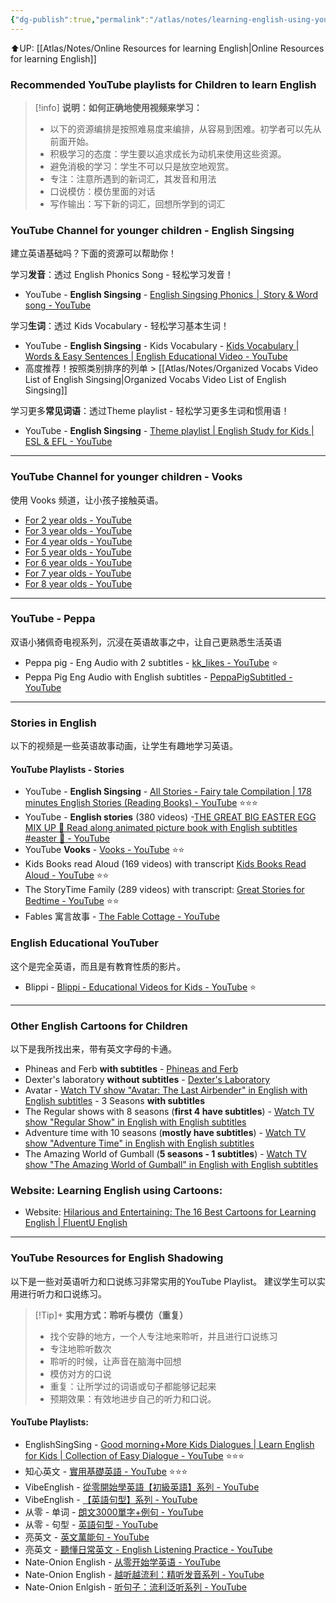 ```yaml
---
{"dg-publish":true,"permalink":"/atlas/notes/learning-english-using-you-tube/"}
---
```


⬆️UP: [[Atlas/Notes/Online Resources for learning English\|Online Resources for learning English]]

### Recommended YouTube playlists for Children to learn English

> [!info] **说明：如何正确地使用视频来学习：**
> - 以下的资源编排是按照难易度来编排，从容易到困难。初学者可以先从前面开始。 
> - 积极学习的态度：学生要以追求成长为动机来使用这些资源。
> - 避免消极的学习：学生不可以只是放空地观赏。
> - 专注：注意所遇到的新词汇，其发音和用法
> - 口说模仿：模仿里面的对话
> - 写作输出：写下新的词汇，回想所学到的词汇


### YouTube Channel for younger children - English Singsing 

建立英语基础吗？下面的资源可以帮助你！

学习**发音**：透过 English Phonics Song - 轻松学习发音！
- YouTube - **English Singsing** - [English Singsing Phonics │ Story & Word song - YouTube](https://youtube.com/playlist?list=PLii5rkhsE0LejvVtODbfqhNs2sfk2phpn&si=DeTv0nVAI6QF_kG1)

学习**生词**：透过 Kids Vocabulary - 轻松学习基本生词！
- YouTube - **English Singsing** - Kids Vocabulary - [Kids Vocabulary | Words & Easy Sentences | English Educational Video - YouTube](https://youtube.com/playlist?list=PLii5rkhsE0LdtTknIAU8v6L1AO5A2l8pE&si=EYiY7jVz2xLuKMha)
- 高度推荐！按照类别排序的列单 > [[Atlas/Notes/Organized Vocabs Video List of English Singsing\|Organized Vocabs Video List of English Singsing]]

学习更多**常见词语**：透过Theme playlist - 轻松学习更多生词和惯用语！
- YouTube - **English Singsing** - [Theme playlist | English Study for Kids | ESL & EFL - YouTube](https://www.youtube.com/playlist?list=PLii5rkhsE0LecNHNQfsrFcxoG0ki_KVo_) 

---
### YouTube Channel for younger children - Vooks
使用 Vooks 频道，让小孩子接触英语。
- [For 2 year olds - YouTube](https://youtube.com/playlist?list=PLlfBQqiQC2dkAreZP3QOLS4LoURb8K54V&si=RN5xWPdMSyklQJzT)
- [For 3 year olds - YouTube](https://youtube.com/playlist?list=PLlfBQqiQC2dk5V-sfLSXinG4BpWxF6-uW&si=QwwuTLfRPy27tyOp)
- [For 4 year olds - YouTube](https://youtube.com/playlist?list=PLlfBQqiQC2dljaTrDwqw1HnYYhz3nVWxv&si=2QJhivRD4mV5Z7gv)
- [For 5 year olds - YouTube](https://youtube.com/playlist?list=PLlfBQqiQC2dloQ9ATMXHh16zt7P109LBY&si=JQL8lWx806tJACD7)
- [For 6 year olds - YouTube](https://youtube.com/playlist?list=PLlfBQqiQC2dk_AQwfHrw5s3EW3TJ0LAxe&si=kFGyRwcbtcRwtl_q)
- [For 7 year olds - YouTube](https://youtube.com/playlist?list=PLlfBQqiQC2dluvCeI6AnwlA-bKm8v1IVW&si=9IJNOI9YZAnRCJVs)
- [For 8 year olds - YouTube](https://youtube.com/playlist?list=PLlfBQqiQC2dmPxhLnFcaV4L5FyS3IeiCB&si=WmlBZUW4LGshdcCS)

---
### YouTube - Peppa
双语小猪佩奇电视系列，沉浸在英语故事之中，让自己更熟悉生活英语
- Peppa pig - Eng Audio with 2 subtitles - [kk\_likes - YouTube](https://www.youtube.com/@kk_likes) ⭐
- Peppa Pig Eng Audio with English subtitles - [PeppaPigSubtitled - YouTube](https://www.youtube.com/@peppapigsubtitled8981) 

---
### Stories in English
以下的视频是一些英语故事动画，让学生有趣地学习英语。

#### YouTube Playlists - Stories
- YouTube - **English Singsing** -  [All Stories - Fairy tale Compilation | 178 minutes English Stories (Reading Books) - YouTube](https://www.youtube.com/watch?v=DHI_DhxcYqM&list=PLii5rkhsE0LfCQEAbjKgJpuod_ShzGNLe) ⭐⭐⭐
- YouTube - **English stories** (380 videos)  -[THE GREAT BIG EASTER EGG MIX UP 🍓 Read along animated picture book with English subtitles #easter 🍓 - YouTube](https://www.youtube.com/watch?v=ZZHm_JTelic&list=PLauyjwy1E8hGNVAFHi7EzQSm9IU6H2yU7&pp=iAQB)
- YouTube **Vooks** - [Vooks - YouTube](https://www.youtube.com/@VooksStorybooks) ⭐⭐
- Kids Books read Aloud (169 videos) with transcript [Kids Books Read Aloud - YouTube](https://youtube.com/playlist?list=PLuDTq4LBCsPThzWX3_o3JEef6uZiSkUa0&si=rWp9Crn1cCaxY4H6) ⭐⭐
- The StoryTime Family (289 videos) with transcript: [Great Stories for Bedtime - YouTube](https://youtube.com/playlist?list=PL_DANuu1-w9pTPqXgaATYxvK7paI1IUjh&si=X8uUpftgAwbwYaxN) ⭐⭐
- Fables 寓言故事 -  [The Fable Cottage - YouTube](https://www.youtube.com/@TheFableCottage)

### English Educational YouTuber
这个是完全英语，而且是有教育性质的影片。
- Blippi -  [Blippi - Educational Videos for Kids - YouTube](https://www.youtube.com/@Blippi) ⭐

---

### Other English Cartoons for Children
以下是我所找出来，带有英文字母的卡通。

- Phineas and Ferb **with subtitles** - [Phineas and Ferb](https://english-fun.org/tv-show/phineas_and_ferb_2007) 
- Dexter's laboratory **without subtitles** - [Dexter's Laboratory](https://english-fun.org/tv-show/dexters_laboratory_1996) 
- Avatar - [Watch TV show "Avatar: The Last Airbender" in English with English subtitles](https://english-fun.org/tv-show/avatar_the_last_airbender) - 3 Seasons **with subtitles**
- The Regular shows with 8 seasons (**first 4 have subtitles**) - [Watch TV show "Regular Show" in English with English subtitles](https://english-fun.org/tv-show/regular_show)
- Adventure time with 10 seasons (**mostly have subtitles**) - [Watch TV show "Adventure Time" in English with English subtitles](https://english-fun.org/tv-show/adventure_time)
- The Amazing World of Gumball (**5 seasons - 1 subtitles**) - [Watch TV show "The Amazing World of Gumball" in English with English subtitles](https://english-fun.org/tv-show/the_amazing_world_of_gumball)


### Website: Learning English using Cartoons:
- Website: [Hilarious and Entertaining: The 16 Best Cartoons for Learning English | FluentU English](https://www.fluentu.com/blog/english/best-cartoons-for-learning-english/)

---
### YouTube Resources for English Shadowing
以下是一些对英语听力和口说练习非常实用的YouTube Playlist。
建议学生可以实用进行听力和口说练习。

> [!Tip]+ **实用方式：聆听与模仿（重复）**
> - 找个安静的地方，一个人专注地来聆听，并且进行口说练习
> - 专注地聆听数次
> - 聆听的时候，让声音在脑海中回想
> - 模仿对方的口说
> - 重复：让所学过的词语或句子都能够记起来
> - 预期效果：有效地进步自己的听力和口说。

#### YouTube Playlists:
- EnglishSingSing - [Good morning+More Kids Dialogues | Learn English for Kids | Collection of Easy Dialogue - YouTube](https://youtu.be/8irSFvoyLHQ?si=Bek0oObPRs8A5hxu) ⭐⭐⭐
- 知心英文 - [實用基礎英語 - YouTube](https://youtube.com/playlist?list=PLnHNMRQeF6N8R2qMoG6scFkRiXDxfGLmI&si=kySR2Jw4zZKEkDBH) ⭐⭐⭐
- VibeEnglish -  [從零開始學英語【初級英語】系列 - YouTube](https://youtube.com/playlist?list=PL9LBhAIppMmdZlJ2FSZaZ4cNpKRMvW_Vf&si=uAvQNrWjIoyDMwnM)
- VibeEnglish - [【英語句型】系列 - YouTube](https://youtube.com/playlist?list=PL9LBhAIppMmcDQTT_IcYLb4ifCa96bZ2A&si=tOWwi-F5kqVFqsHF)
- 从零 - 单词 - [朗文3000單字+例句 - YouTube](https://youtube.com/playlist?list=PLx5HU4Hz75RFNlWiZ75jMPF4-QDJy5WBR&si=BpyyIn46_XytowBA)
- 从零 - 句型 - [英語句型 - YouTube](https://youtube.com/playlist?list=PLx5HU4Hz75RGV1pE0f8WIqH_0fZ9xGu6m&si=QV7fLSGTv2pUiRPs)
- 亮英文 - [英文萬能句 - YouTube](https://youtube.com/playlist?list=PLD4sNcQixswYJBTIE8AjTo_11Lk68BYOH&si=4YC6Cc1t84ij9MSe)
- 亮英文 - [聽懂日常英文 - English Listening Practice - YouTube](https://youtube.com/playlist?list=PLD4sNcQixswb5I8W7oyKGv38lF3cB48gN&si=ANBaYnOkCmc0bKgC)
- Nate-Onion English - [从零开始学英语 - YouTube](https://youtube.com/playlist?list=PLEJKF_V6_xth4i_WkHZw-Qe9cR01m8p2-&si=A8hyd-5BPbcnjy3B)
- Nate-Onion English - [越听越流利：精听发音系列 - YouTube](https://youtube.com/playlist?list=PLEJKF_V6_xthloc58jZyIMReN2qHgbNwe&si=xK1d7gHyZCRQJJ5I)
- Nate-Onion Enlgish - [听句子：流利泛听系列 - YouTube](https://youtube.com/playlist?list=PLEJKF_V6_xtg_jaIWoBIbHpEbDdjjux4v&si=2hM0EGsG2XJU1Cw8)

